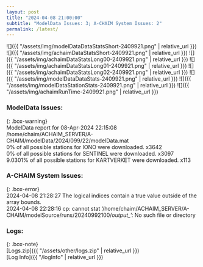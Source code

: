```yaml
---
layout: post
title: "2024-04-08 21:00:00"
subtitle: "ModelData Issues: 3; A-CHAIM System Issues: 2"
permalink: /latest/
---
```


![]({{ "/assets/img/modelDataDataStatsShort-2409921.png" | relative_url }})
![]({{ "/assets/img/achaimDataStatsShort-2409921.png" | relative_url }})
![]({{ "/assets/img/achaimDataStatsLong00-2409921.png" | relative_url }})
![]({{ "/assets/img/achaimDataStatsLong01-2409921.png" | relative_url }})
![]({{ "/assets/img/achaimDataStatsLong02-2409921.png" | relative_url }})
![]({{ "/assets/img/modelDataDataStats-2409921.png" | relative_url }})
![]({{ "/assets/img/modelDataStationStats-2409921.png" | relative_url }})
![]({{ "/assets/img/achaimRunTime-2409921.png" | relative_url }})


### ModelData Issues:  
  
{: .box-warning}  
 ModelData report for 08-Apr-2024 22:15:08   
 /home/chaim/ACHAIM_SERVER/A-CHAIM/modelData/2024/099/22/modelData.mat   
 0% of all possible stations for IONO were downloaded. x3642   
 0% of all possible stations for SENTINEL were downloaded. x3097   
 9.0301% of all possible stations for KARTVERKET were downloaded. x113   
  
### A-CHAIM System Issues:  
  
{: .box-error}  
2024-04-08 21:28:27 The logical indices contain a true value outside of the array bounds.  
2024-04-08 22:28:16 cp: cannot stat ‘/home/chaim/ACHAIM_SERVER/A-CHAIM/modelSource/runs/20240992100/*output_*’: No such file or directory  

### Logs:  
  
{: .box-note}  
[Logs.zip]({{ "/assets/other/logs.zip" | relative_url }})  
[Log Info]({{ "/logInfo" | relative_url }})  
